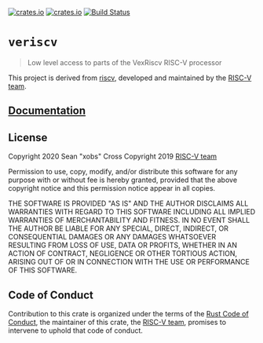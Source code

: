 [![crates.io](https://img.shields.io/crates/d/vexriscv.svg)](https://crates.io/crates/vexriscv)
[![crates.io](https://img.shields.io/crates/v/vexriscv.svg)](https://crates.io/crates/vexriscv)
[![Build Status](https://travis-ci.org/xobs/vexriscv-rust.svg?branch=master)](https://travis-ci.org/xobs/vexriscv-rust)

# `veriscv`

> Low level access to parts of the VexRiscv RISC-V processor

This project is derived from [riscv](https://github.com/rust-embedded/riscv), developed and maintained by the [RISC-V team][team].

## [Documentation](https://docs.rs/crate/vexriscv)

## License

Copyright 2020 Sean "xobs" Cross
Copyright 2019 [RISC-V team][team]

Permission to use, copy, modify, and/or distribute this software for any purpose
with or without fee is hereby granted, provided that the above copyright notice
and this permission notice appear in all copies.

THE SOFTWARE IS PROVIDED "AS IS" AND THE AUTHOR DISCLAIMS ALL WARRANTIES WITH
REGARD TO THIS SOFTWARE INCLUDING ALL IMPLIED WARRANTIES OF MERCHANTABILITY AND
FITNESS. IN NO EVENT SHALL THE AUTHOR BE LIABLE FOR ANY SPECIAL, DIRECT,
INDIRECT, OR CONSEQUENTIAL DAMAGES OR ANY DAMAGES WHATSOEVER RESULTING FROM LOSS
OF USE, DATA OR PROFITS, WHETHER IN AN ACTION OF CONTRACT, NEGLIGENCE OR OTHER
TORTIOUS ACTION, ARISING OUT OF OR IN CONNECTION WITH THE USE OR PERFORMANCE OF
THIS SOFTWARE.

## Code of Conduct

Contribution to this crate is organized under the terms of the [Rust Code of
Conduct][CoC], the maintainer of this crate, the [RISC-V team][team], promises
to intervene to uphold that code of conduct.

[CoC]: CODE_OF_CONDUCT.md
[team]: https://github.com/rust-embedded/wg#the-riscv-team
